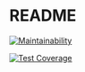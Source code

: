 # README

[![Maintainability](https://api.codeclimate.com/v1/badges/85e707a73825111e719e/maintainability)](https://codeclimate.com/github/gadimbaylisahil/emerged/maintainability)

[![Test Coverage](https://api.codeclimate.com/v1/badges/85e707a73825111e719e/test_coverage)](https://codeclimate.com/github/gadimbaylisahil/emerged/test_coverage)
